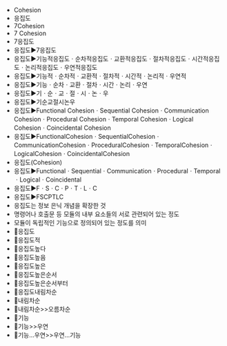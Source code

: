 ﻿- Cohesion
- 응집도
- 7Cohesion
- 7 Cohesion
- 7응집도
- 응집도▶️7응집도
- 응집도▶️기능적응집도ㆍ순차적응집도ㆍ교환적응집도ㆍ절차적응집도ㆍ시간적응집도ㆍ논리적응집도ㆍ우연적응집도
- 응집도▶️기능적ㆍ순차적ㆍ교환적ㆍ절차적ㆍ시간적ㆍ논리적ㆍ우연적
- 응집도▶️기능ㆍ순차ㆍ교환ㆍ절차ㆍ시간ㆍ논리ㆍ우연
- 응집도▶️기ㆍ순ㆍ교ㆍ절ㆍ시ㆍ논ㆍ우
- 응집도▶️기순교절시논우
- 응집도▶️Functional CohesionㆍSequential CohesionㆍCommunication CohesionㆍProcedural CohesionㆍTemporal CohesionㆍLogical CohesionㆍCoincidental Cohesion
- 응집도▶️FunctionalCohesionㆍSequentialCohesionㆍCommunicationCohesionㆍProceduralCohesionㆍTemporalCohesionㆍLogicalCohesionㆍCoincidentalCohesion
- 응집도(Cohesion)
- 응집도▶️FunctionalㆍSequentialㆍCommunicationㆍProceduralㆍTemporalㆍLogicalㆍCoincidental
- 응집도▶️FㆍSㆍCㆍPㆍTㆍLㆍC
- 응집도▶️FSCPTLC
- 응집도는 정보 은닉 개념을 확장한 것
- 명령어나 호출문 등 모듈의 내부 요소들의 서로 관련되어 있는 정도
- 모듈이 독립적인 기능으로 정의되어 있는 정도를 의미
- 📌응집도
- 📌응집도적
- 📌응집도높다
- 📌응집도높음
- 📌응집도높은
- 📌응집도높은순서
- 📌응집도높은순서부터
- 📌응집도내림차순
- 📌내림차순
- 📌내림차순>>오름차순
- 📌기능
- 📌기능>>우연
- 📌기능...우연>>우연...기능